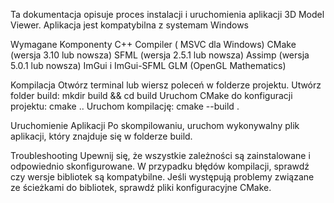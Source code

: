 Ta dokumentacja opisuje proces instalacji i uruchomienia aplikacji 3D Model Viewer. Aplikacja jest kompatybilna z systemam Windows

Wymagane Komponenty
C++ Compiler ( MSVC dla Windows)
CMake (wersja 3.10 lub nowsza)
SFML (wersja 2.5.1 lub nowsza)
Assimp (wersja 5.0.1 lub nowsza)
ImGui i ImGui-SFML
GLM (OpenGL Mathematics)

Kompilacja
Otwórz terminal lub wiersz poleceń w folderze projektu.
Utwórz folder build: mkdir build && cd build
Uruchom CMake do konfiguracji projektu: cmake ..
Uruchom kompilację: cmake --build .

Uruchomienie Aplikacji
Po skompilowaniu, uruchom wykonywalny plik aplikacji, który znajduje się w folderze build.

Troubleshooting
Upewnij się, że wszystkie zależności są zainstalowane i odpowiednio skonfigurowane.
W przypadku błędów kompilacji, sprawdź czy wersje bibliotek są kompatybilne.
Jeśli występują problemy związane ze ścieżkami do bibliotek, sprawdź pliki konfiguracyjne CMake.
